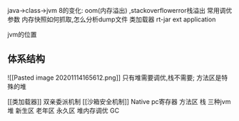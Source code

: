 java->class->jvm
8的变化:
oom(内存溢出)	,stackoverflowerror栈溢出
常用调优参数
内存快照如何抓取,怎么分析dump文件
类加载器 rt-jar ext application

jvm的位置
## 体系结构
![[Pasted image 20201114165612.png]]
只有堆需要调优,栈不需要;
方法区是特殊的堆

[[类加载器]]
双亲委派机制
[[沙箱安全机制]]
Native
pc寄存器
方法区
栈
三种jvm
堆
新生区
老年区
永久区
堆内存调优
GC
 
